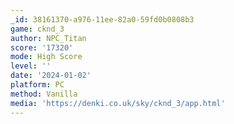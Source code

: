 ```yaml
---
_id: 38161370-a976-11ee-82a0-59fd0b0808b3
game: cknd_3
author: NPC_Titan
score: '17320'
mode: High Score
level: ''
date: '2024-01-02'
platform: PC
method: Vanilla
media: 'https://denki.co.uk/sky/cknd_3/app.html'
---
```


